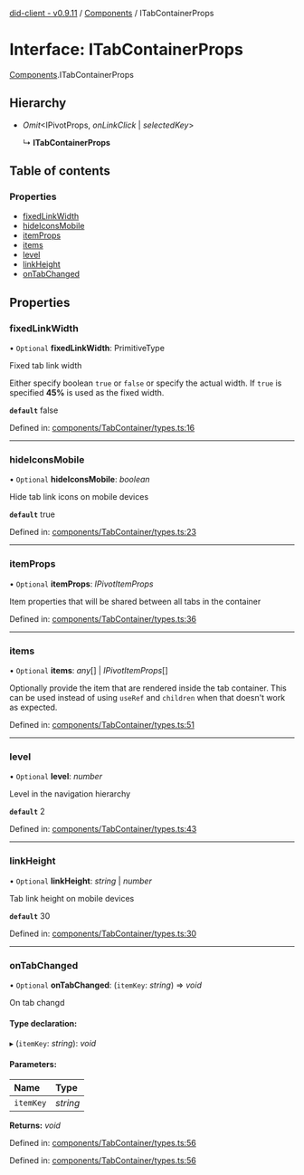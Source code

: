 [did-client - v0.9.11](../README.md) / [Components](../modules/components.md) / ITabContainerProps

# Interface: ITabContainerProps

[Components](../modules/components.md).ITabContainerProps

## Hierarchy

* *Omit*<IPivotProps, *onLinkClick* \| *selectedKey*\>

  ↳ **ITabContainerProps**

## Table of contents

### Properties

- [fixedLinkWidth](components.itabcontainerprops.md#fixedlinkwidth)
- [hideIconsMobile](components.itabcontainerprops.md#hideiconsmobile)
- [itemProps](components.itabcontainerprops.md#itemprops)
- [items](components.itabcontainerprops.md#items)
- [level](components.itabcontainerprops.md#level)
- [linkHeight](components.itabcontainerprops.md#linkheight)
- [onTabChanged](components.itabcontainerprops.md#ontabchanged)

## Properties

### fixedLinkWidth

• `Optional` **fixedLinkWidth**: PrimitiveType

Fixed tab link width

Either specify boolean `true` or `false` or
specify the actual width. If `true` is specified
**45%** is used as the fixed width.

**`default`** false

Defined in: [components/TabContainer/types.ts:16](https://github.com/Puzzlepart/did/blob/dev/client/components/TabContainer/types.ts#L16)

___

### hideIconsMobile

• `Optional` **hideIconsMobile**: *boolean*

Hide tab link icons on mobile devices

**`default`** true

Defined in: [components/TabContainer/types.ts:23](https://github.com/Puzzlepart/did/blob/dev/client/components/TabContainer/types.ts#L23)

___

### itemProps

• `Optional` **itemProps**: *IPivotItemProps*

Item properties that will be shared between
all tabs in the container

Defined in: [components/TabContainer/types.ts:36](https://github.com/Puzzlepart/did/blob/dev/client/components/TabContainer/types.ts#L36)

___

### items

• `Optional` **items**: *any*[] \| *IPivotItemProps*[]

Optionally provide the item that are rendered
inside the tab container. This can be used instead of
using `useRef` and `children` when that doesn't
work as expected.

Defined in: [components/TabContainer/types.ts:51](https://github.com/Puzzlepart/did/blob/dev/client/components/TabContainer/types.ts#L51)

___

### level

• `Optional` **level**: *number*

Level in the navigation hierarchy

**`default`** 2

Defined in: [components/TabContainer/types.ts:43](https://github.com/Puzzlepart/did/blob/dev/client/components/TabContainer/types.ts#L43)

___

### linkHeight

• `Optional` **linkHeight**: *string* \| *number*

Tab link height on mobile devices

**`default`** 30

Defined in: [components/TabContainer/types.ts:30](https://github.com/Puzzlepart/did/blob/dev/client/components/TabContainer/types.ts#L30)

___

### onTabChanged

• `Optional` **onTabChanged**: (`itemKey`: *string*) => *void*

On tab changd

#### Type declaration:

▸ (`itemKey`: *string*): *void*

#### Parameters:

Name | Type |
:------ | :------ |
`itemKey` | *string* |

**Returns:** *void*

Defined in: [components/TabContainer/types.ts:56](https://github.com/Puzzlepart/did/blob/dev/client/components/TabContainer/types.ts#L56)

Defined in: [components/TabContainer/types.ts:56](https://github.com/Puzzlepart/did/blob/dev/client/components/TabContainer/types.ts#L56)
